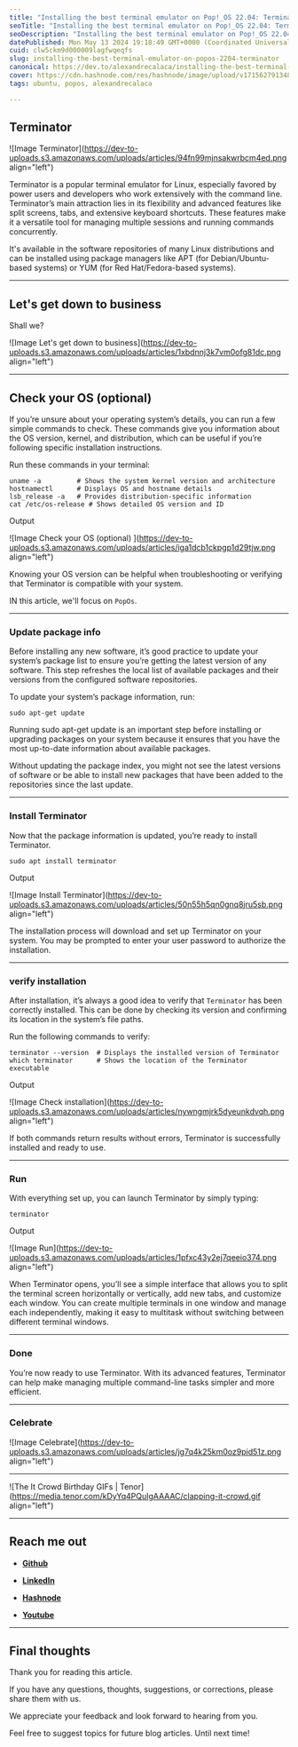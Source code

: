 ```yaml
---
title: "Installing the best terminal emulator on Pop!_OS 22.04: Terminator"
seoTitle: "Installing the best terminal emulator on Pop!_OS 22.04: Terminator"
seoDescription: "Installing the best terminal emulator on Pop!_OS 22.04: Terminator"
datePublished: Mon May 13 2024 19:18:49 GMT+0000 (Coordinated Universal Time)
cuid: clw5ckm9d000009lagfwqeqfs
slug: installing-the-best-terminal-emulator-on-popos-2204-terminator
canonical: https://dev.to/alexandrecalaca/installing-the-best-terminal-emulator-on-popos-2204-terminator-28f7
cover: https://cdn.hashnode.com/res/hashnode/image/upload/v1715627913483/31afb33c-175b-46ea-8768-88cdb9d9d898.avif
tags: ubuntu, popos, alexandrecalaca

---
```


## Terminator

![Image Terminator](https://dev-to-uploads.s3.amazonaws.com/uploads/articles/94fn99mjnsakwrbcm4ed.png align="left")

Terminator is a popular terminal emulator for Linux, especially favored by power users and developers who work extensively with the command line. Terminator’s main attraction lies in its flexibility and advanced features like split screens, tabs, and extensive keyboard shortcuts. These features make it a versatile tool for managing multiple sessions and running commands concurrently.

It's available in the software repositories of many Linux distributions and can be installed using package managers like APT (for Debian/Ubuntu-based systems) or YUM (for Red Hat/Fedora-based systems).

---

## Let's get down to business

Shall we?

![Image Let's get down to business](https://dev-to-uploads.s3.amazonaws.com/uploads/articles/1xbdnnj3k7vm0ofg81dc.png align="left")

---

## Check your OS (optional)

If you’re unsure about your operating system’s details, you can run a few simple commands to check. These commands give you information about the OS version, kernel, and distribution, which can be useful if you’re following specific installation instructions.

Run these commands in your terminal:

```plaintext
uname -a         # Shows the system kernel version and architecture
hostnamectl      # Displays OS and hostname details
lsb_release -a   # Provides distribution-specific information
cat /etc/os-release # Shows detailed OS version and ID
```

Output

![Image Check your OS (optional)
](https://dev-to-uploads.s3.amazonaws.com/uploads/articles/iga1dcb1ckpgp1d29tjw.png align="left")

Knowing your OS version can be helpful when troubleshooting or verifying that Terminator is compatible with your system.

IN this article, we'll focus on `PopOs`.

---

### Update package info

Before installing any new software, it’s good practice to update your system’s package list to ensure you’re getting the latest version of any software. This step refreshes the local list of available packages and their versions from the configured software repositories.

To update your system’s package information, run:

```plaintext
sudo apt-get update
```

Running sudo apt-get update is an important step before installing or upgrading packages on your system because it ensures that you have the most up-to-date information about available packages.

Without updating the package index, you might not see the latest versions of software or be able to install new packages that have been added to the repositories since the last update.

---

### Install Terminator

Now that the package information is updated, you’re ready to install Terminator.

```plaintext
sudo apt install terminator
```

Output

![Image Install Terminator](https://dev-to-uploads.s3.amazonaws.com/uploads/articles/50n55h5qn0gnq8jru5sb.png align="left")

The installation process will download and set up Terminator on your system. You may be prompted to enter your user password to authorize the installation.

---

### verify installation

After installation, it’s always a good idea to verify that `Terminator` has been correctly installed. This can be done by checking its version and confirming its location in the system’s file paths.

Run the following commands to verify:

```plaintext
terminator --version  # Displays the installed version of Terminator
which terminator      # Shows the location of the Terminator executable
```

Output

![Image Check installation](https://dev-to-uploads.s3.amazonaws.com/uploads/articles/nywngmjrk5dyeunkdvqh.png align="left")

If both commands return results without errors, Terminator is successfully installed and ready to use.

---

### Run

With everything set up, you can launch Terminator by simply typing:

```plaintext
terminator
```

Output

![Image Run](https://dev-to-uploads.s3.amazonaws.com/uploads/articles/1pfxc43y2ej7qeeio374.png align="left")

When Terminator opens, you’ll see a simple interface that allows you to split the terminal screen horizontally or vertically, add new tabs, and customize each window. You can create multiple terminals in one window and manage each independently, making it easy to multitask without switching between different terminal windows.

---

### Done

You’re now ready to use Terminator. With its advanced features, Terminator can help make managing multiple command-line tasks simpler and more efficient.

---

### Celebrate

![Image Celebrate](https://dev-to-uploads.s3.amazonaws.com/uploads/articles/jg7q4k25km0oz9pid51z.png align="left")

---

![The It Crowd Birthday GIFs | Tenor](https://media.tenor.com/kDyYq4PQuIgAAAAC/clapping-it-crowd.gif align="left")

---

## **Reach me out**

* [**Github**](https://github.com/alexcalaca)
    
* [**LinkedIn**](https://linkedin.com/in/alexandrecalacaofficial)
    
* [**Hashnode**](https://hashnode.com/onboard?next=/@alexandrecalaca)
    
* [**Youtube**](https://www.youtube.com/@alexandrecalacaofficial)
    

---

## Final thoughts

Thank you for reading this article.

If you have any questions, thoughts, suggestions, or corrections, please share them with us.

We appreciate your feedback and look forward to hearing from you.

Feel free to suggest topics for future blog articles. Until next time!
